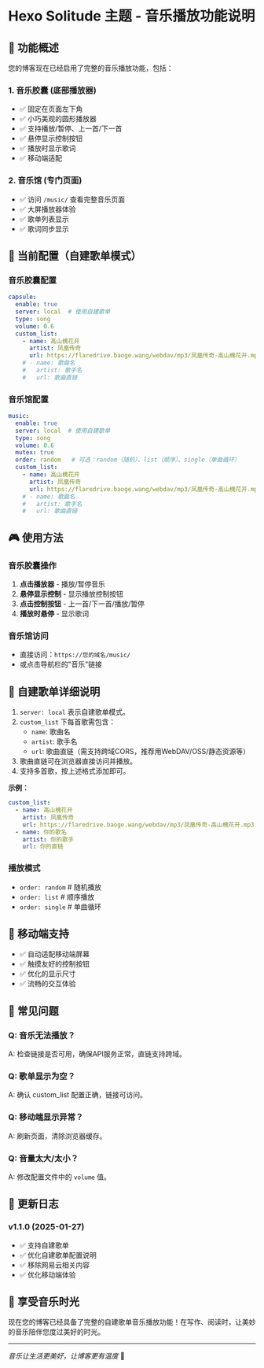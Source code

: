 
# Hexo Solitude 主题 - 音乐播放功能说明

## 🎵 **功能概述**

您的博客现在已经启用了完整的音乐播放功能，包括：

### 1. **音乐胶囊** (底部播放器)
- ✅ 固定在页面左下角
- ✅ 小巧美观的圆形播放器
- ✅ 支持播放/暂停、上一首/下一首
- ✅ 悬停显示控制按钮
- ✅ 播放时显示歌词
- ✅ 移动端适配

### 2. **音乐馆** (专门页面)
- ✅ 访问 `/music/` 查看完整音乐页面
- ✅ 大屏播放器体验
- ✅ 歌单列表显示
- ✅ 歌词同步显示

## 🎯 **当前配置（自建歌单模式）**

### 音乐胶囊配置
```yaml
capsule:
  enable: true
  server: local  # 使用自建歌单
  type: song
  volume: 0.6
  custom_list:
    - name: 高山槐花开
      artist: 凤凰传奇
      url: https://flaredrive.baoge.wang/webdav/mp3/凤凰传奇-高山槐花开.mp3
    # - name: 歌曲名
    #   artist: 歌手名
    #   url: 歌曲直链
```

### 音乐馆配置
```yaml
music:
  enable: true
  server: local  # 使用自建歌单
  type: song
  volume: 0.6
  mutex: true
  order: random   # 可选：random（随机）、list（顺序）、single（单曲循环）
  custom_list:
    - name: 高山槐花开
      artist: 凤凰传奇
      url: https://flaredrive.baoge.wang/webdav/mp3/凤凰传奇-高山槐花开.mp3
    # - name: 歌曲名
    #   artist: 歌手名
    #   url: 歌曲直链
```

## 🎮 **使用方法**

### 音乐胶囊操作
1. **点击播放器** - 播放/暂停音乐
2. **悬停显示控制** - 显示播放控制按钮
3. **点击控制按钮** - 上一首/下一首/播放/暂停
4. **播放时悬停** - 显示歌词

### 音乐馆访问
- 直接访问：`https://您的域名/music/`
- 或点击导航栏的"音乐"链接

## 🎨 **自建歌单详细说明**

1. `server: local` 表示自建歌单模式。
2. `custom_list` 下每首歌需包含：
   - `name`: 歌曲名
   - `artist`: 歌手名
   - `url`: 歌曲直链（需支持跨域CORS，推荐用WebDAV/OSS/静态资源等）
3. 歌曲直链可在浏览器直接访问并播放。
4. 支持多首歌，按上述格式添加即可。

**示例：**
```yaml
custom_list:
  - name: 高山槐花开
    artist: 凤凰传奇
    url: https://flaredrive.baoge.wang/webdav/mp3/凤凰传奇-高山槐花开.mp3
  - name: 你的歌名
    artist: 你的歌手
    url: 你的直链
```

### 播放模式
- `order: random`   # 随机播放
- `order: list`     # 顺序播放
- `order: single`   # 单曲循环

## 📱 **移动端支持**

- ✅ 自动适配移动端屏幕
- ✅ 触摸友好的控制按钮
- ✅ 优化的显示尺寸
- ✅ 流畅的交互体验

## 🐛 **常见问题**

### Q: 音乐无法播放？
A: 检查链接是否可用，确保API服务正常，直链支持跨域。

### Q: 歌单显示为空？
A: 确认 custom_list 配置正确，链接可访问。

### Q: 移动端显示异常？
A: 刷新页面，清除浏览器缓存。

### Q: 音量太大/太小？
A: 修改配置文件中的 `volume` 值。

## 📝 **更新日志**

### v1.1.0 (2025-01-27)
- ✅ 支持自建歌单
- ✅ 优化自建歌单配置说明
- ✅ 移除网易云相关内容
- ✅ 优化移动端体验

## 🎉 **享受音乐时光**

现在您的博客已经具备了完整的自建歌单音乐播放功能！在写作、阅读时，让美妙的音乐陪伴您度过美好的时光。

---

*音乐让生活更美好，让博客更有温度* 🎵 